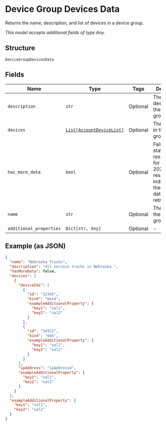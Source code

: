 
# Device Group Devices Data

Returns the name, description, and list of devices in a device group.

*This model accepts additional fields of type Any.*

## Structure

`DeviceGroupDevicesData`

## Fields

| Name | Type | Tags | Description |
|  --- | --- | --- | --- |
| `description` | `str` | Optional | The description of the device group. |
| `devices` | [`List[AccountDeviceList]`](../../doc/models/account-device-list.md) | Optional | The devices in the device group. |
| `has_more_data` | `bool` | Optional | False for a status 200 response.True for a status 202 response, indicating that there is more data to be retrieved. |
| `name` | `str` | Optional | The name of the device group. |
| `additional_properties` | `Dict[str, Any]` | Optional | - |

## Example (as JSON)

```json
{
  "name": "Nebraska Trucks",
  "description": "All service trucks in Nebraska.",
  "hasMoreData": false,
  "devices": [
    {
      "deviceIds": [
        {
          "id": "12345",
          "kind": "meid",
          "exampleAdditionalProperty": {
            "key1": "val1",
            "key2": "val2"
          }
        },
        {
          "id": "54321",
          "kind": "mdn",
          "exampleAdditionalProperty": {
            "key1": "val1",
            "key2": "val2"
          }
        }
      ],
      "ipAddress": "ipAddress4",
      "exampleAdditionalProperty": {
        "key1": "val1",
        "key2": "val2"
      }
    }
  ],
  "exampleAdditionalProperty": {
    "key1": "val1",
    "key2": "val2"
  }
}
```

